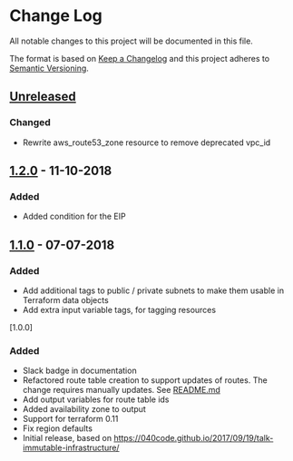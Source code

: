 # Change Log
All notable changes to this project will be documented in this file.

The format is based on [Keep a Changelog](http://keepachangelog.com/)
and this project adheres to [Semantic Versioning](http://semver.org/).

## [Unreleased]
### Changed
- Rewrite aws_route53_zone resource to remove deprecated vpc_id

## [1.2.0] - 11-10-2018
### Added
- Added condition for the EIP

## [1.1.0] - 07-07-2018
### Added
- Add additional tags to public / private subnets to make them usable in Terraform data objects
- Add extra input variable tags, for tagging resources

[1.0.0]
### Added
- Slack badge in documentation
- Refactored route table creation to support updates of routes. The change requires manually updates. See [README.md](README.md)
- Add output variables for route table ids
- Added availability zone to output
- Support for terraform 0.11
- Fix region defaults
- Initial release, based on https://040code.github.io/2017/09/19/talk-immutable-infrastructure/

[Unreleased]: https://github.com/philips-software/terraform-aws-vpc/compare/1.2.0...HEAD
[1.2.0]: https://github.com/philips-software/terraform-aws-vpc/compare/1.1.0...1.2.0
[1.1.0]: https://github.com/philips-software/terraform-aws-vpc/compare/1.0.0...1.1.0
